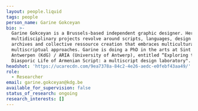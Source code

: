 ```yaml
---
layout: people.liquid
tags: people
person_name: Garine Gokceyan
bio: >-
  Garine Gokceyan is a Brussels-based independent graphic designer. Her
  multidisciplinary projects revolve around scripts, languages, design politics,
  archives and collective ressource creation that embraces multicultural and
  multiscriptual approaches. Garine is doing a PhD in the arts at Sint Lucas
  Antwerpen (KdG) / ARIA (University of Antwerp), entitled “Exploring the
  Diasporic Life of Armenian Script: a multiscript design laboratory".
headshot: 'https://ucarecdn.com/9ea7378a-84c2-4e26-aedc-e0febf43aa49/'
role:
  - Researcher
email: garine.gokceyan@kdg.be
available_for_supervision: false
status_of_research: ongoing
research_interests: []
---
```


